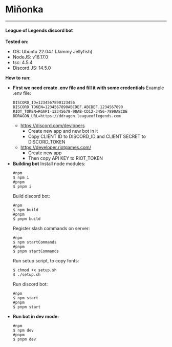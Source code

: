 # Miňonka

---

#### League of Legends discord bot

**Tested on:**

-   OS: Ubuntu 22.04.1 (Jammy Jellyfish)
-   NodeJS: v16.17.0
-   tsc: 4.5.4
-   Discord.JS: 14.5.0

**How to run:**

-   **First we need create .env file and fill it with some credentials**
    Example .env file:
    ```ENV
    DISCORD_ID=1234567890123456
    DISCORD_TOKEN=1234567890ABCDEF.ABCDEF.1234567890
    RIOT_TOKEN=RGAPI-12345678-90AB-CD12-3456-7890ABCDE
    DDRAGON_URL=https://ddragon.leagueoflegends.com
    ```
    -   https://discord.com/devlopers
        -   Create new app and new bot in it
        -   Copy CLIENT ID to DISCORD_ID and CLIENT SECRET to DISCORD_TOKEN
    -   https://developer.riotgames.com/
        -   Create new app
        -   Then copy API KEY to RIOT_TOKEN
-   **Building bot**
    Install node modules:
    ```SHELL
    #npm
    $ npm i
    #pnpm
    $ pnpm i
    ```
    Build discord bot:
    ```SHELL
    #npm
    $ npm build
    #pnpm
    $ pnpm build
    ```
    Register slash commands on server:
    ```SHELL
    #npm
    $ npm startCommands
    #pnpm
    $ pnpm startCommands
    ```
    Run setup script, to copy fonts:
    ```SHELL
    $ chmod +x setup.sh
    $ ./setup.sh
    ```
    Run discord bot:
    ```SHELL
    #npm
    $ npm start
    #pnpm
    $ pnpm start
    ```
-   **Run bot in dev mode:**
    ```SHELL
    #npm
    $ npm dev
    #pnpm
    $ pnpm dev
    ```
